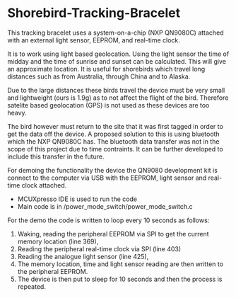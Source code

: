# Shorebird-Tracking-Bracelet
This tracking bracelet uses a system-on-a-chip (NXP QN9080C) attached with an external light sensor, EEPROM, and real-time clock.

It is to work using light based geolocation. Using the light sensor the time of midday and the time of sunrise and sunset can be calculated. This will give an approximate location. It is useful for shorebirds which travel long distances such as from Australia, through China and to Alaska.

Due to the large distances these birds travel the device must be very small and lightweight (ours is 1.9g) as to not affect the flight of the bird. Therefore satelite based geolocation (GPS) is not used as these devices are too heavy.

The bird however must return to the site that it was first tagged in order to get the data off the device. A proposed solution to this is using bluetooth which the NXP QN9080C has. The bluetooth data transfer was not in the scope of this project due to time contraints. It can be further developed to include this transfer in the future.

For demoing the functionality the device the QN9080 development kit is connect to the computer via USB with the EEPROM, light sensor and real-time clock attached.
* MCUXpresso IDE is used to run the code
* Main code is in /power_mode_switch/power_mode_switch.c

For the demo the code is written to loop every 10 seconds as follows:
1. Waking, reading the peripheral EEPROM via SPI to get the current memory location (line 369),
2. Reading the peripheral real-time clock via SPI (line 403)
3. Reading the analogue light sensor (line 425),
4. The memory location, time and light sensor reading are then written to the peripheral EEPROM.
5. The device is then put to sleep for 10 seconds and then the process is repeated.
